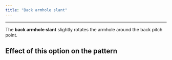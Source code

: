 ```yaml
---
title: "Back armhole slant"
---
```


---

The **back armhole slant** slightly rotates the armhole around the back pitch point.

## Effect of this option on the pattern
